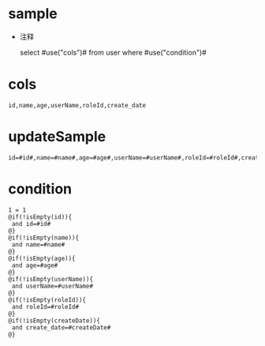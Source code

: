 sample
===
* 注释

	select #use("cols")# from user  where  #use("condition")#

cols
===
	id,name,age,userName,roleId,create_date

updateSample
===
	
	id=#id#,name=#name#,age=#age#,userName=#userName#,roleId=#roleId#,create_date=#createDate#

condition
===

	1 = 1  
	@if(!isEmpty(id)){
	 and id=#id#
	@}
	@if(!isEmpty(name)){
	 and name=#name#
	@}
	@if(!isEmpty(age)){
	 and age=#age#
	@}
	@if(!isEmpty(userName)){
	 and userName=#userName#
	@}
	@if(!isEmpty(roleId)){
	 and roleId=#roleId#
	@}
	@if(!isEmpty(createDate)){
	 and create_date=#createDate#
	@}
	
	